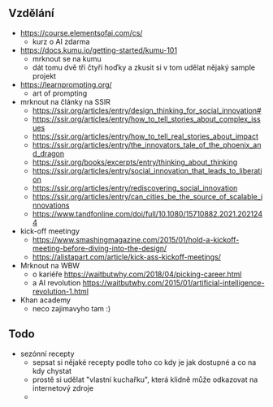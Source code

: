 
## Vzdělání
- https://course.elementsofai.com/cs/
	- kurz o AI zdarma
- https://docs.kumu.io/getting-started/kumu-101
	- mrknout se na kumu
	- dát tomu dvě tři čtyři hoďky a zkusit si v tom udělat nějaký sample projekt
- https://learnprompting.org/
	- art of prompting
- mrknout na články na SSIR
	- https://ssir.org/articles/entry/design_thinking_for_social_innovation#
	- https://ssir.org/articles/entry/how_to_tell_stories_about_complex_issues
	- https://ssir.org/articles/entry/how_to_tell_real_stories_about_impact
	- https://ssir.org/articles/entry/the_innovators_tale_of_the_phoenix_and_dragon
	- https://ssir.org/books/excerpts/entry/thinking_about_thinking
	- https://ssir.org/articles/entry/social_innovation_that_leads_to_liberation
	- https://ssir.org/articles/entry/rediscovering_social_innovation
	- https://ssir.org/articles/entry/can_cities_be_the_source_of_scalable_innovations
	- https://www.tandfonline.com/doi/full/10.1080/15710882.2021.2021244
- kick-off meetingy
	- https://www.smashingmagazine.com/2015/01/hold-a-kickoff-meeting-before-diving-into-the-design/
	- https://alistapart.com/article/kick-ass-kickoff-meetings/
- Mrknout na WBW
	- o kariéře https://waitbutwhy.com/2018/04/picking-career.html
	- a AI revolution https://waitbutwhy.com/2015/01/artificial-intelligence-revolution-1.html
- Khan academy
	- neco zajimavyho tam :)
## Todo
- sezónní recepty
	- sepsat si nějaké recepty podle toho co kdy je jak dostupné a co na kdy chystat
	- prostě si udělat "vlastní kuchařku", která klidně může odkazovat na internetový zdroje
	- 